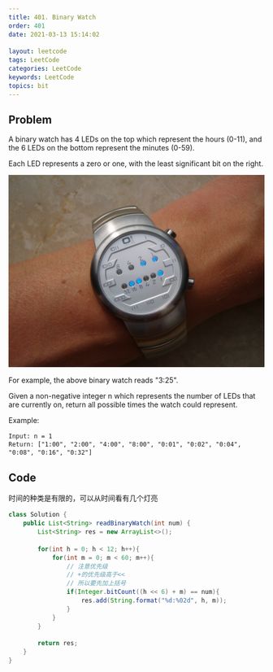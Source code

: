 ```yaml
---
title: 401. Binary Watch
order: 401
date: 2021-03-13 15:14:02

layout: leetcode
tags: LeetCode
categories: LeetCode
keywords: LeetCode
topics: bit
---
```


## Problem

A binary watch has 4 LEDs on the top which represent the hours (0-11), and the 6 LEDs on the bottom represent the minutes (0-59).

Each LED represents a zero or one, with the least significant bit on the right.

![image tooltip here](./assets/401.jpeg)

For example, the above binary watch reads "3:25".

Given a non-negative integer n which represents the number of LEDs that are currently on, return all possible times the watch could represent.

Example:

```
Input: n = 1
Return: ["1:00", "2:00", "4:00", "8:00", "0:01", "0:02", "0:04", "0:08", "0:16", "0:32"]
```

## Code

时间的种类是有限的，可以从时间看有几个灯亮

```java
class Solution {
    public List<String> readBinaryWatch(int num) {
        List<String> res = new ArrayList<>();

        for(int h = 0; h < 12; h++){
            for(int m = 0; m < 60; m++){
                // 注意优先级
                // +的优先级高于<<
                // 所以要先加上括号
                if(Integer.bitCount((h << 6) + m) == num){
                    res.add(String.format("%d:%02d", h, m));
                }
            }
        }

        return res;
    }
}
```
